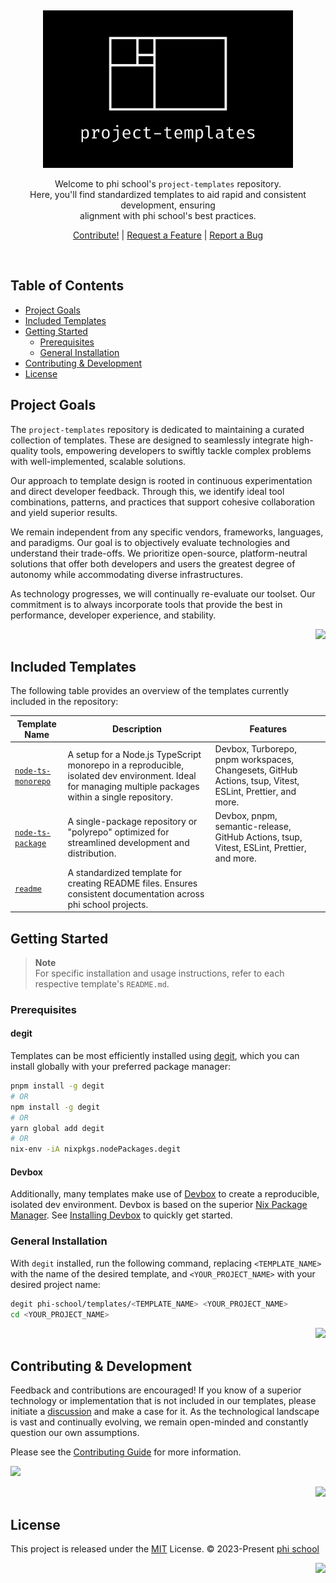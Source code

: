 <a name="readme-top"></a>

<br/>

<div align="center">

<p>
  <img src="./.github/images/project-templates.svg" width="400">
</p>

<p>
 Welcome to phi school's <code>project-templates</code> repository. <br> Here, you'll find standardized templates to aid rapid and consistent development, ensuring <br> alignment with phi school's best practices.
</p>

[Contribute!](#contributing--development) | [Request a Feature][github-issues-link] | [Report a Bug][github-issues-link]

</div>

<br/>

## Table of Contents

- [Project Goals](#project-goals)
- [Included Templates](#included-templates)
- [Getting Started](#getting-started)
  - [Prerequisites](#prerequisites)
  - [General Installation](#general-installation)
- [Contributing & Development](#contributing--development)
- [License](#license)

## Project Goals

The `project-templates` repository is dedicated to maintaining a curated collection of templates. These are designed to seamlessly integrate high-quality tools, empowering developers to swiftly tackle complex problems with well-implemented, scalable solutions.

Our approach to template design is rooted in continuous experimentation and direct developer feedback. Through this, we identify ideal tool combinations, patterns, and practices that support cohesive collaboration and yield superior results.

We remain independent from any specific vendors, frameworks, languages, and paradigms. Our goal is to objectively evaluate technologies and understand their trade-offs. We prioritize open-source, platform-neutral solutions that offer both developers and users the greatest degree of autonomy while accommodating diverse infrastructures.

As technology progresses, we will continually re-evaluate our toolset. Our commitment is to always incorporate tools that provide the best in performance, developer experience, and stability.

<div align="right">
  
[![][back-to-top]](#readme-top)

</div>

## Included Templates

The following table provides an overview of the templates currently included in the repository:

| Template Name                             | Description                                                                                                                                             | Features                                                                                                  |
| ----------------------------------------- | ------------------------------------------------------------------------------------------------------------------------------------------------------- | --------------------------------------------------------------------------------------------------------- |
| [`node-ts-monorepo`](./node-ts-monorepo/) | A setup for a Node.js TypeScript monorepo in a reproducible, isolated dev environment. Ideal for managing multiple packages within a single repository. | Devbox, Turborepo, pnpm workspaces, Changesets, GitHub Actions, tsup, Vitest, ESLint, Prettier, and more. |
| [`node-ts-package`]()                     | A single-package repository or "polyrepo" optimized for streamlined development and distribution.                                                       | Devbox, pnpm, semantic-release, GitHub Actions, tsup, Vitest, ESLint, Prettier, and more.                 |
| [`readme`]()                              | A standardized template for creating README files. Ensures consistent documentation across phi school projects.                                         |                                                                                                           |

## Getting Started

> **Note**\
> For specific installation and usage instructions, refer to each respective template's `README.md`.

### Prerequisites

#### degit

Templates can be most efficiently installed using [degit](https://github.com/Rich-Harris/degit), which you can install globally with your preferred package manager:

```bash
pnpm install -g degit
# OR
npm install -g degit
# OR
yarn global add degit
# OR
nix-env -iA nixpkgs.nodePackages.degit
```

#### Devbox

Additionally, many templates make use of [Devbox](https://www.jetpack.io/devbox/docs/) to create a reproducible, isolated dev environment. Devbox is based on the superior [Nix Package Manager](https://nixos.org/download.html). See [Installing Devbox](https://www.jetpack.io/devbox/docs/installing_devbox/) to quickly get started.

### General Installation

With `degit` installed, run the following command, replacing `<TEMPLATE_NAME>` with the name of the desired template, and `<YOUR_PROJECT_NAME>` with your desired project name:

```bash
degit phi-school/templates/<TEMPLATE_NAME> <YOUR_PROJECT_NAME>
cd <YOUR_PROJECT_NAME>
```

<div align="right">
  
[![][back-to-top]](#readme-top)

</div>

## Contributing & Development

Feedback and contributions are encouraged! If you know of a superior technology or implementation that is not included in our templates, please initiate a [discussion](https://github.com/phi-school/project-templates/discussions) and make a case for it. As the technological landscape is vast and continually evolving, we remain open-minded and constantly question our own assumptions.

Please see the [Contributing Guide][contributing-guide] for more information.

[![][contributors-contrib]][contributors-link]

<div align="right">
  
[![][back-to-top]](#readme-top)

</div>

## License

This project is released under the [MIT](./LICENSE) License. © 2023-Present [phi school](https://phi.school)

<div align="right">
  
[![][back-to-top]](#readme-top)

</div>

<!-- Link Group -->

[back-to-top]: https://img.shields.io/badge/-⇧_Back_To_Top-black?style=flat-square
[changelog-link]: ./CHAGNELOG.md
[contributing-guide]: ./CONTRIBUTING.md
[contributors-contrib]: https://contrib.rocks/image?repo=phi-school/project-templates
[contributors-link]: https://github.com/phi-school/project-templates/graphs/contributors
[github-issues-link]: https://github.com/phi-school/project-templates/issues
